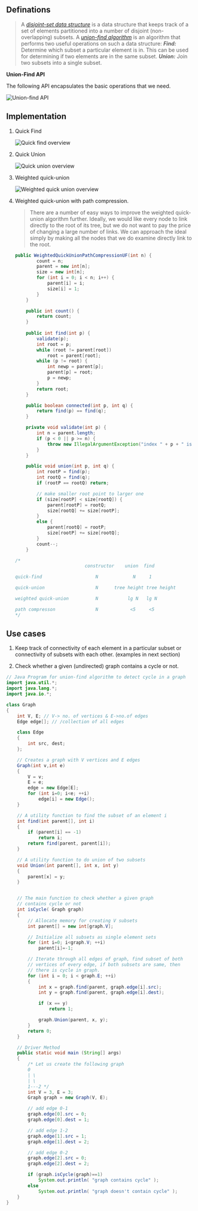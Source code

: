 



## Definations

> A [*disjoint-set data structure*](http://en.wikipedia.org/wiki/Disjoint-set_data_structure) is a data structure that keeps track of a set of elements partitioned into a number of disjoint (non-overlapping) subsets. A [*union-find algorithm*](http://en.wikipedia.org/wiki/Disjoint-set_data_structure) is an algorithm that performs two useful operations on such a data structure:
> ***Find:*** Determine which subset a particular element is in. This can be used for determining if two elements are in the same subset.
> ***Union:*** Join two subsets into a single subset.

**Union-Find API**

 The following API encapsulates the basic operations that we need.

![Union-find API](https://algs4.cs.princeton.edu/15uf/images/uf-api.png)

## Implementation

1. Quick Find

    ![Quick find overview](https://algs4.cs.princeton.edu/15uf/images/quick-find-overview.png)

2. Quick Union

   ![Quick union overview](https://algs4.cs.princeton.edu/15uf/images/quick-union-overview.png)

3. Weighted quick-union

   ![Weighted quick union overview](https://algs4.cs.princeton.edu/15uf/images/weighted-quick-union-overview.png)

4. Weighted quick-union with path compression.

   > There are a number of easy ways to improve the weighted quick-union algorithm further. Ideally, we would like every node to link directly to the root of its tree, but we do not want to pay the price of changing a large number of links. We can approach the ideal simply by making all the nodes that we do examine directly link to the root.

   ```java
   public WeightedQuickUnionPathCompressionUF(int n) {
           count = n;
           parent = new int[n];
           size = new int[n];
           for (int i = 0; i < n; i++) {
               parent[i] = i;
               size[i] = 1;
           }
       }
   
       public int count() {
           return count;
       }
     
       public int find(int p) {
           validate(p);
           int root = p;
           while (root != parent[root])
               root = parent[root];
           while (p != root) {
               int newp = parent[p];
               parent[p] = root;
               p = newp;
           }
           return root;
       }
   
       public boolean connected(int p, int q) {
           return find(p) == find(q);
       }
   
       private void validate(int p) {
           int n = parent.length;
           if (p < 0 || p >= n) {
               throw new IllegalArgumentException("index " + p + " is not between 0 and " + (n-1));  
           }
       }  
   
       public void union(int p, int q) {
           int rootP = find(p);
           int rootQ = find(q);
           if (rootP == rootQ) return;
   
           // make smaller root point to larger one
           if (size[rootP] < size[rootQ]) {
               parent[rootP] = rootQ;
               size[rootQ] += size[rootP];
           }
           else {
               parent[rootQ] = rootP;
               size[rootP] += size[rootQ];
           }
           count--;
       }
   
   /*
                             constructor    union  find 
   
   quick-find                    N             N     1
   
   quick-union                   N      tree height tree height
   
   weighted quick-union          N           lg N   lg N
   
   path compresson               N            <5     <5
   */
   ```

   

## Use cases

1. Keep track of connectivity of each element in a particular subset or connectivity of subsets with each other. (examples in next section)

2. Check whether a given (undirected) graph contains a cycle or not.

```java
// Java Program for union-find algorithm to detect cycle in a graph
import java.util.*;
import java.lang.*;
import java.io.*;

class Graph
{
	int V, E; // V-> no. of vertices & E->no.of edges
	Edge edge[]; // /collection of all edges

	class Edge
	{
		int src, dest;
	};

	// Creates a graph with V vertices and E edges
	Graph(int v,int e)
	{
		V = v;
		E = e;
		edge = new Edge[E];
		for (int i=0; i<e; ++i)
			edge[i] = new Edge();
	}

	// A utility function to find the subset of an element i
	int find(int parent[], int i)
	{
		if (parent[i] == -1)
			return i;
		return find(parent, parent[i]);
	}

	// A utility function to do union of two subsets
	void Union(int parent[], int x, int y)
	{
		parent[x] = y;
	}


	// The main function to check whether a given graph
	// contains cycle or not
	int isCycle( Graph graph)
	{
		// Allocate memory for creating V subsets
		int parent[] = new int[graph.V];

		// Initialize all subsets as single element sets
		for (int i=0; i<graph.V; ++i)
			parent[i]=-1;

		// Iterate through all edges of graph, find subset of both
		// vertices of every edge, if both subsets are same, then
		// there is cycle in graph.
		for (int i = 0; i < graph.E; ++i)
		{
			int x = graph.find(parent, graph.edge[i].src);
			int y = graph.find(parent, graph.edge[i].dest);

			if (x == y)
				return 1;

			graph.Union(parent, x, y);
		}
		return 0;
	}

	// Driver Method
	public static void main (String[] args)
	{
		/* Let us create the following graph
		0
		| \
		| \
		1---2 */
		int V = 3, E = 3;
		Graph graph = new Graph(V, E);

		// add edge 0-1
		graph.edge[0].src = 0;
		graph.edge[0].dest = 1;

		// add edge 1-2
		graph.edge[1].src = 1;
		graph.edge[1].dest = 2;

		// add edge 0-2
		graph.edge[2].src = 0;
		graph.edge[2].dest = 2;

		if (graph.isCycle(graph)==1)
			System.out.println( "graph contains cycle" );
		else
			System.out.println( "graph doesn't contain cycle" );
	}
}

```



